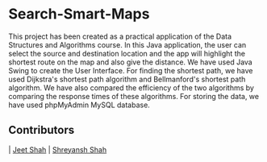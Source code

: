# Search-Smart-Maps
This project has been created as a practical application of the Data Structures and Algorithms course. In this Java application, the user can select the source and destination location and the app will highlight the shortest route on the map and also give the distance. We have used Java Swing to create the User Interface. For finding the shortest path, we have used Dijkstra's shortest path algorithm and Bellmanford's shortest path algorithm. We have also compared the efficiency of the two algorithms by comparing the response times of these algorithms. For storing the data, we have used phpMyAdmin MySQL database.

## Contributors
| [Jeet Shah](https://github.com/jds311)
| [Shreyansh Shah](https://github.com/shreyanshshah27)
